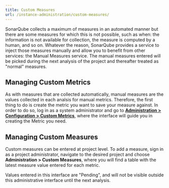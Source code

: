 ```yaml
---
title: Custom Measures
url: /instance-administration/custom-measures/
---
```


SonarQube collects a maximum of measures in an automated manner but there are some measures for which this is not possible, such as when: the information is not available for collection, the measure is computed by a human, and so on. Whatever the reason, SonarQube provides a service to inject those measures manually and allow you to benefit from other services: the Manual Measures service. The manual measures entered will be picked during the next analysis of the project and thereafter treated as "normal" measures.

## Managing Custom Metrics
As with measures that are collected automatically, manual measures are the values collected in each analsis for manual metrics. Therefore, the first thing to do is create the metric you want to save your measure against. In order to do so, log in as a system administrator and go to **[Administration > Configuration > Custom Metrics](/#sonarqube-admin#/admin/custom_metrics)**, where the interface will guide you in creating the Metric you need. 

## Managing Custom Measures
Custom measures can be entered at project level. To add a measure, sign in as a project administrator, navigate to the desired project and choose **Administration > Custom Measures**, where you will find a table with the latest measure value entered for each metric. 

Values entered in this interface are "Pending", and will not be visible outside this administrative interface until the next analysis. 

